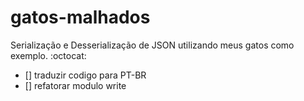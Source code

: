 # gatos-malhados
   Serialização e Desserialização de JSON utilizando meus gatos como exemplo. :octocat:
- [] traduzir codigo para PT-BR
- [] refatorar modulo write
